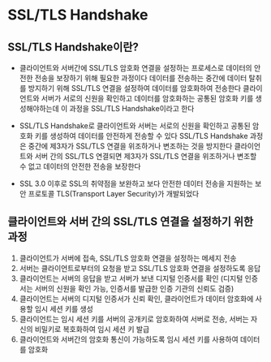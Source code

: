 # SSL/TLS Handshake

## SSL/TLS Handshake이란?

- 클라이언트와 서버간에 SSL/TLS 암호화 연결을 설정하는 프로세스로 데이터의 안전한 전송을 보장하기 위해 필요한 과정이다
  데이터를 전송하는 중간에 데이터 탈취를 방지하기 위해 SSL/TLS 연결을 설정하여 데이터를 암호화하여 전송한다
  클라이언트와 서버가 서로의 신원을 확인하고 데이터를 암호화하는 공통된 암호화 키를 생성해야하는데 이 과정을 SSL/TLS Handshake이라고 한다

- SSL/TLS Handshake로 클라이언트와 서버는 서로의 신원을 확인하고 공통된 암호화 키를 생성하여 데이터를 안전하게 전송할 수 있다
  SSL/TLS Handshake 과정은 중간에 제3자가 SSL/TLS 연결을 위조하거나 변조하는 것을 방지한다
  클라이언트와 서버 간의 SSL/TLS 연결되면 제3자가 SSL/TLS 연결을 위조하거나 변조할 수 없고 데이터의 안전한 전송을 보장한다

- SSL 3.0 이후로 SSL의 취약점을 보완하고 보다 안전한 데이터 전송을 지원하는 보안 프로토콜 TLS(Transport Layer Security)가 개발되었다

## 클라이언트와 서버 간의 SSL/TLS 연결을 설정하기 위한 과정

1. 클라이언트가 서버에 접속, SSL/TLS 암호화 연결을 설정하는 메세지 전송
2. 서버는 클라이언트로부터의 요청을 받고 SSL/TLS 암호화 연결을 설정하도록 응답
3. 클라이언트는 서버의 응답을 받고 서버가 보낸 디지털 인증서를 확인
   (디지털 인증서는 서버의 신원을 확인 가능, 인증서를 발급한 인증 기관의 신뢰도 검증)
4. 클라이언트는 서버의 디지털 인증서가 신뢰 확인, 클라이언트가 데이터 암호화에 사용할 임시 세션 키를 생성
5. 클라이언트는 임시 세션 키를 서버의 공개키로 암호화하여 서버로 전송, 서버는 자신의 비밀키로 복호화하여 임시 세션 키 발급
6. 클라이언트와 서버간의 암호화 통신이 가능하도록 임시 세션 키를 사용하여 데이터를 암호화
